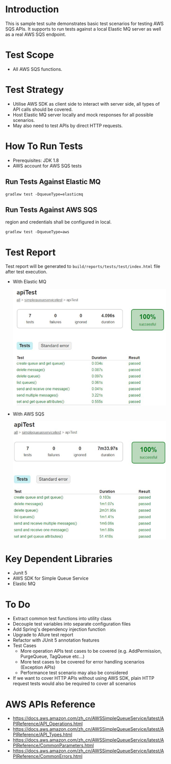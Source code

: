 # Introduction
This is sample test suite demonstrates basic test scenarios for testing AWS SQS APIs. It supports to run tests
against a local Elastic MQ server as well as a real AWS SQS endpoint.

# Test Scope
* All AWS SQS functions.

# Test Strategy
* Utilise AWS SDK as client side to interact with server side, all types of API calls should be covered.
* Host Elastic MQ server locally and mock responses for all possible scenarios. 
* May also need to test APIs by direct HTTP requests.

# How To Run Tests

* Prerequisites: JDK 1.8
* AWS account for AWS SQS tests

## Run Tests Against Elastic MQ

```
gradlew test -DqueueType=elasticmq
```

## Run Tests Against AWS SQS

region and credentials shall be configured in local.

```
gradlew test -DqueueType=aws
```

# Test Report

Test report will be generated to `build/reports/tests/test/index.html` file after test execution.

* With Elastic MQ

    ![](imgs/elasticmq_test_report.jpg)

* With AWS SQS

    ![](imgs/aws_test_report.jpg)

# Key Dependent Libraries
* Junit 5
* AWS SDK for Simple Queue Service
* Elastic MQ

# To Do
* Extract common test functions into utility class
* Decouple test variables into separate configuration files
* Add Spring's dependency injection function
* Upgrade to Allure test report
* Refactor with JUnit 5 annotation features
* Test Cases
    * More operation APIs test cases to be covered (e.g. AddPermission, PurgeQueue, TagQueue etc...)
    * More test cases to be covered for error handling scenarios (Exception APIs)
    * Performance test scenario may also be considered
* If we want to cover HTTP APIs without using AWS SDK, plain HTTP request tests would also be required to cover all scenarios

# AWS APIs Reference
* https://docs.aws.amazon.com/zh_cn/AWSSimpleQueueService/latest/APIReference/API_Operations.html
* https://docs.aws.amazon.com/zh_cn/AWSSimpleQueueService/latest/APIReference/API_Types.html
* https://docs.aws.amazon.com/zh_cn/AWSSimpleQueueService/latest/APIReference/CommonParameters.html
* https://docs.aws.amazon.com/zh_cn/AWSSimpleQueueService/latest/APIReference/CommonErrors.html